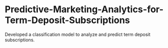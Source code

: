 # Predictive-Marketing-Analytics-for-Term-Deposit-Subscriptions
Developed a classification model to analyze and predict term deposit subscriptions.
